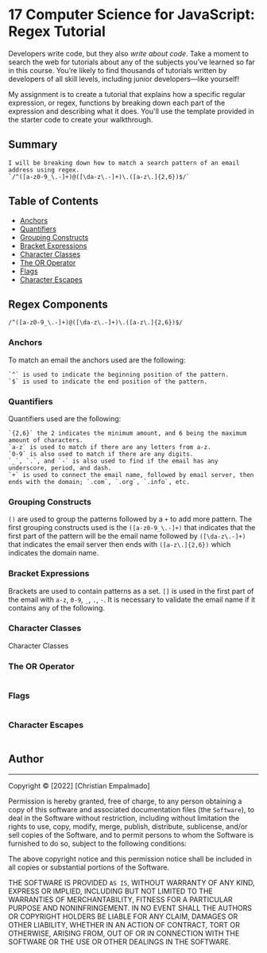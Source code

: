 # 17 Computer Science for JavaScript: Regex Tutorial

Developers write code, but they also *write about code*. Take a moment to search the web for tutorials about any of the subjects you’ve learned so far in this course. You’re likely to find thousands of tutorials written by developers of all skill levels, including junior developers&mdash;like yourself!

My assignment is to create a tutorial that explains how a specific regular expression, or regex, functions by breaking down each part of the expression and describing what it does. You'll use the template provided in the starter code to create your walkthrough.

## Summary

```
I will be breaking down how to match a search pattern of an email address using regex.
`/^([a-z0-9_\.-]+)@([\da-z\.-]+)\.([a-z\.]{2,6})$/`
```

## Table of Contents

- [Anchors](#anchors)
- [Quantifiers](#quantifiers)
- [Grouping Constructs](#grouping-constructs)
- [Bracket Expressions](#bracket-expressions)
- [Character Classes](#character-classes)
- [The OR Operator](#the-or-operator)
- [Flags](#flags)
- [Character Escapes](#character-escapes)

## Regex Components
```
/^([a-z0-9_\.-]+)@([\da-z\.-]+)\.([a-z\.]{2,6})$/
```

### Anchors

To match an email the anchors used are the following:
```
`^` is used to indicate the beginning position of the pattern.
`$` is used to indicate the end position of the pattern.
```


### Quantifiers

Quantifiers used are the following:
```
`{2,6}` the 2 indicates the minimum amount, and 6 being the maximum amount of characters.
`a-z` is used to match if there are any letters from a-z.
`0-9` is also used to match if there are any digits.
`_`, `.`, and `-` is also used to find if the email has any underscore, period, and dash.
`+` is used to connect the email name, followed by email server, then ends with the domain; `.com`, `.org`, `.info`, etc.
```


### Grouping Constructs

`()` are used to group the patterns followed by a `+` to add more pattern.
The first grouping constructs used is the `([a-z0-9_\.-]+)` that indicates that the first part of the pattern will be the email name followed by `([\da-z\.-]+)` that indicates the email server then ends with `([a-z\.]{2,6})` which indicates the domain name.

### Bracket Expressions

Brackets are used to contain patterns as a set.
`[]` is used in the first part of the email with `a-z`, `0-9`, `_`, `.`, `-`. It is necessary to validate the email name if it contains any of the following.

### Character Classes

Character Classes

### The OR Operator

```

```

### Flags

```

```

### Character Escapes

```

```

## Author


---
Copyright © [2022] [Christian Empalmado]

Permission is hereby granted, free of charge, to any person obtaining a copy of this software and associated documentation files (the `Software`), to deal in the Software without restriction, including without limitation the rights to use, copy, modify, merge, publish, distribute, sublicense, and/or sell copies of the Software, and to permit persons to whom the Software is furnished to do so, subject to the following conditions:

The above copyright notice and this permission notice shall be included in all copies or substantial portions of the Software.

THE SOFTWARE IS PROVIDED `AS IS`, WITHOUT WARRANTY OF ANY KIND, EXPRESS OR IMPLIED, INCLUDING BUT NOT LIMITED TO THE WARRANTIES OF MERCHANTABILITY, FITNESS FOR A PARTICULAR PURPOSE AND NONINFRINGEMENT. IN NO EVENT SHALL THE AUTHORS OR COPYRIGHT HOLDERS BE LIABLE FOR ANY CLAIM, DAMAGES OR OTHER LIABILITY, WHETHER IN AN ACTION OF CONTRACT, TORT OR OTHERWISE, ARISING FROM, OUT OF OR IN CONNECTION WITH THE SOFTWARE OR THE USE OR OTHER DEALINGS IN THE SOFTWARE.